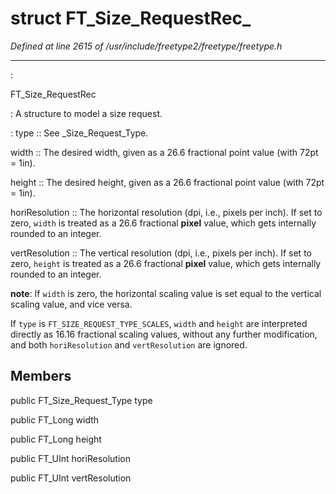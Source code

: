 # struct FT_Size_RequestRec_

*Defined at line 2615 of /usr/include/freetype2/freetype/freetype.h*

************************************************************************



:

   FT_Size_RequestRec

**<not a builtin command>** :   A structure to model a size request.

**<not a builtin command>** :   type ::     See **<not a builtin command>** _Size_Request_Type.

   width ::     The desired width, given as a 26.6 fractional point value (with 72pt     = 1in).

   height ::     The desired height, given as a 26.6 fractional point value (with     72pt = 1in).

   horiResolution ::     The horizontal resolution (dpi, i.e., pixels per inch).  If set to     zero, `width` is treated as a 26.6 fractional **pixel** value, which     gets internally rounded to an integer.

   vertResolution ::     The vertical resolution (dpi, i.e., pixels per inch).  If set to     zero, `height` is treated as a 26.6 fractional **pixel** value,     which gets internally rounded to an integer.



**note**:   If `width` is zero, the horizontal scaling value is set equal to the   vertical scaling value, and vice versa.

   If `type` is `FT_SIZE_REQUEST_TYPE_SCALES`, `width` and `height` are   interpreted directly as 16.16 fractional scaling values, without any   further modification, and both `horiResolution` and `vertResolution`   are ignored.



## Members

public FT_Size_Request_Type type

public FT_Long width

public FT_Long height

public FT_UInt horiResolution

public FT_UInt vertResolution



